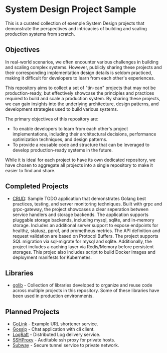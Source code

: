 # System Design Project Sample

This is a curated collection of exemple System Design projects that demonstrate the perspectives
and intricacies of building and scaling production systems from scratch.

## Objectives

In real-world scenarios, we often encounter various challenges in building and scaling complex systems.
However, publicly sharing these projects and their corresponding implementation design details is seldom
practiced, making it difficult for developers to learn from each other's experiences.

This repository aims to collect a set of "tin-can" projects that may not be production-ready, but effectively
showcase the principles and practices required to build and scale a production system. By sharing these projects,
we can gain insights into the underlying architecture, design patterns, and development strategies used to build
various systems.

The primary objectives of this repository are:

- To enable developers to learn from each other's project implementations, including their architectural decisions, performance optimization techniques, and design patterns.
- To provide a reusable code and structure that can be leveraged to develop production-ready systems in the future.

While it is ideal for each project to have its own dedicated repository, we have chosen to aggregate all projects into a single repository to make it easier to find and share.

## Completed Projects

- [CRUD](crud/README.md): Sample TODO application that demonstrates Golang best practices, testing, and server monitoring techniques. Built with grpc and grpc-gateway, the project showcases a clear seperation between service handlers and storage backends. The application supports pluggable storage backends, including mysql, sqlite, and in-memory storage. Includes an additional server support to expose endpoints for healthz, statusz, pprof, and prometheus metrics. The API definition and request validation are based on Protocol Buffers. The project supports SQL migration via sql-migrate for mysql and sqlite. Additionally, the project includes a caching layer via Redis/Memory before persistent storages. This projec also includes script to build Docker images and deployment manifests for Kubernetes.

## Libraries

- [golib](golib/README.md) - Collection of libraries developed to organize and reuse code across multiple projects in this repository. Some of these libraries have been used in production environments.

## Planned Projects

- [GoLink](golink/README.md) - Example URL shortener service.
- [Gossip](gossip/README.md) - Chat application with cli client.
- [LogRaft](lograft/README.md) - Distributed Log delivery service.
- [SSHProxy](sshproxy/README.md) - Auditable ssh proxy for private hosts.
- [Subway](subway/README.md) - Secure tunnel service to private network.
